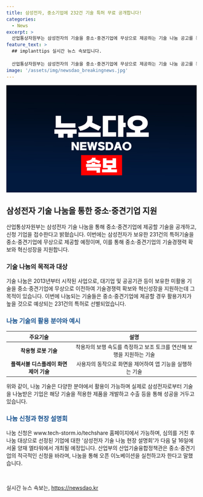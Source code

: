 ```yaml
---
title: 삼성전자, 중소기업에 232건 기술 특허 무료 공개합니다!
categories:
  - News
excerpt: >
  산업통상자원부는 삼성전자의 기술을 중소·중견기업에 무상으로 제공하는 기술 나눔 공고를 통해 231건의 특허를 선별했다고 밝혔다. 이번 나눔 대상인 주요기술에는 착용형 로봇과 디스플레이 장치 등이 포함되어있다. 기술 나눔은 중소·중견기업의 기술경쟁력 확보와 혁신성장을 지원하기 위한 사업으로, 삼성전자는 이를 통해 동반성장을 이루고 있다. 관심 있는 기업은 신청 기간 내에 홈페이지에서 신청할 수 있으며, 이에 대한 설명회도 개최된다.산업부 관계자는 중소·중견기업의 적극적인 참여를 바란다고 말했다. (문의: 산업통상자원부 산업기술융합정책관 산업기술시장혁신과 044-203-4544)
feature_text: >
  ## implanttips 실시간 뉴스 속보입니다.

  산업통상자원부는 삼성전자의 기술을 중소·중견기업에 무상으로 제공하는 기술 나눔 공고를 통해 231건의 특허를 선별했다고 밝혔다. 이번 나눔 대상인 주요기술에는 착용형 로봇과 디스플레이 장치 등이 포함되어있다. 기술 나눔은 중소·중견기업의 기술경쟁력 확보와 혁신성장을 지원하기 위한 사업으로, 삼성전자는 이를 통해 동반성장을 이루고 있다. 관심 있는 기업은 신청 기간 내에 홈페이지에서 신청할 수 있으며, 이에 대한 설명회도 개최된다.산업부 관계자는 중소·중견기업의 적극적인 참여를 바란다고 말했다. (문의: 산업통상자원부 산업기술융합정책관 산업기술시장혁신과 044-203-4544)
image: '/assets/img/newsdao_breakingnews.jpg'
---
```


<p><img src="/assets/img/newsdao_breakingnews.jpg" alt="implanttips 속보" /></p>

<h2 data-ke-size="size26">삼성전자 기술 나눔을 통한 중소·중견기업 지원</h2>

<p data-ke-size="size16">산업통상자원부는 삼성전자 기술 나눔을 통해 중소·중견기업에 제공할 기술을 공개하고, 신청 기업을 접수한다고 밝혔습니다. 이번에는 삼성전자가 보유한 231건의 특허기술을 중소·중견기업에 무상으로 제공할 예정이며, 이를 통해 중소·중견기업의 기술경쟁력 확보와 혁신성장을 지원합니다.</p>

<h3>기술 나눔의 목적과 대상</h3>

<p data-ke-size="size16">기술 나눔은 2013년부터 시작된 사업으로, 대기업 및 공공기관 등이 보유한 미활용 기술을 중소·중견기업에 무상으로 이전하여 기술경쟁력 확보와 혁신성장을 지원하는데 그 목적이 있습니다. 이번에 나눔되는 기술들은 중소·중견기업에 제공할 경우 활용가치가 높을 것으로 예상되는 231건의 특허로 선별되었습니다.</p>

<h3><span style="color: #1a5490;">나눔 기술의 활용 분야와 예시</span></h3>

<table>
<thead>
<tr>
<th style="text-align: center;">주요기술</th>
<th style="text-align: center;">설명</th>
</tr>
</thead>
<tbody>
<tr>
<td style="text-align: center;"><b>착용형 로봇 기술</b></td>
<td style="text-align: center;">착용자의 보행 속도를 측정하고 보조 토크를 연산해 보행을 지원하는 기술</td>
</tr>
<tr>
<td style="text-align: center;"><b>플렉서블 디스플레이 화면 제어 기술</b></td>
<td style="text-align: center;">사용자의 동작으로 화면을 제어하여 앱 기능을 실행하는 기술</td>
</tr>
</tbody>
</table>

<p data-ke-size="size16">위와 같이, 나눔 기술은 다양한 분야에서 활용이 가능하며 실제로 삼성전자로부터 기술을 나눔받은 기업은 해당 기술을 적용한 제품을 개발하고 수출 등을 통해 성공을 거두고 있습니다.</p>

<h3><span style="color: #1a5490;">나눔 신청과 현장 설명회</span></h3>

<p data-ke-size="size16">나눔 신청은 www.tech-storm.io/techshare 홈페이지에서 가능하며, 심의를 거친 후 나눔 대상으로 선정된 기업에 대한 '삼성전자 기술 나눔 현장 설명회'가 다음 달 16일에 서울 양재 엘타워에서 개최될 예정입니다. 산업부의 산업기술융합정책관은 중소·중견기업의 적극적인 신청을 바라며, 나눔을 통해 오픈 이노베이션을 실천하고자 한다고 말했습니다.</p>

<p data-ke-size="size16">&nbsp;</p>
실시간 뉴스 속보는, <a href="https://newsdao.kr" rel="dofollow">https://newsdao.kr</a>


